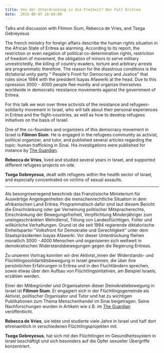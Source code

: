 ```yaml
---
title: Von der Unterdrückung in die Freiheit? Der Fall Eritrea
date:  2015-06-07 16:00:00
---
```


Talks and discussion with Filimon Sium, Rebecca de Vries, and Tsega Gebreyesus



The french ministry for foreign affairs describe the human rights
situation in the African State of Eritrea as alarming. According to its
report, the restriction or even negation of political co-determination
rights, restriction of freedom of movement, the obligation of minors to
serve military unrestrictedly, the killing of country evaders, torture and
arbitrary arrests are programmatic therefore. The reason for the
disastrous conditions is the dictatorial unity party " People's Front for
Democracy and Justice" that rules since 1994 with the president Isayas
Afawerki at the head. Due to this opression 3000 - 4000 people flee
montly and organize theirselves worldwide in democratic resistance
movements against the government of Eritrea.



For this talk we won over three activists of the resistance and
refugees-solidarity movement in Israel, who will talk about their personal
experiences in Eritrea and the flight-countries, as well as how to develop
refugees initiatives on the basis of Israel.



One of the co-founders and organizers of this democracy movement in
Israel is <b>Filimon Sium</b>. He is engaged in the refugees community as
activist, political organizer, and tutor, and published several articles
regarding the topic: human trafficking in Sinai. His investigations were
published for instance by <a href="http://www.theguardian.com/world/2012/jul/17/eritrea-people-trafficking-arms-sinai">The
Guardian</a>.



<b>Rebecca de Vries</b>, lived and studied several years in Israel, and
supported different refugees projects on-site.



<b>Tsega Gebreyesus</b>, dealt with refugees within the health sector
of Israel, and especially concentrated on victims of sexual assaults.



<hr>


Als besorgniserregend beschrieb das Französische Ministerium für
Auswärtige Angelegenheiten die menschenrechtliche Situation in dem
afrikanischen Land Eritrea. Programmatisch dafür sind laut diesem Bericht
die Einschränkung oder gar Verneinung politischer Mitspracherechte,
Einschränkung der Bewegungsfreiheit, Verpflichtung Minderjähriger zum
uneingeschränkten Wehrdienst, Tötung von Landesflüchtigen, Folter und
willkürliche Verhaftungen. Grund ist die seit 1994 regierende
diktatorische Einheitspartei "Volksfront für Demokratie und Gerechtigkeit"
unter dem Staatspräsidenten Isayas Afawerki. Vor dieser Unterdrückung
fliehen monatlich 3000 - 4000 Menschen und organisieren sich weltweit in
demokratischen Widerstandsbewegungen gegen die Regierung Eritreas.



Zu unserem Vortrag konnten wir drei Aktivist_innen der Widerstands- und
Flüchtlingssolidaritätsbewegung in Israel gewinnen, die über ihre
persönlichen Erfahrungen in Eritrea und in den Fluchtländern sprechen,
sowie etwas über den Aufbau von Flüchtlingsinitativen, am Beispiel
Israels, erzählen werden.



Einer der Mitbegründer und Organisatoren dieser Demokratiebewegung in Israel ist
<b>Filimon Sium</b>. Er engagiert sich in der Flüchtlingsgemeinde als Aktivist,
politischer Organisator und Tutor und hat zu wichtigen Publikationen zum Thema
Menschenhandel im Sinai beigetragen. Seine Nachforschungen wurden in Artikeln
wie z.B. im <a href="http://www.theguardian.com/world/2012/jul/17/eritrea-people-trafficking-arms-sinai">The
Guardian</a> veröffentlicht.



<b>Rebecca de Vries</b>, sie lebte und studierte viele Jahre in Israel
und half dort ehrenamtlich in verschiedenen Flüchtlingsprojekten mit.



<b>Tsega Gebreyesus</b>, hat sich mit den Flüchtlingen im
Gesundheitssystem in Israel beschäftigt und sich besonders auf die Opfer
sexueller Übergriffe konzentriert.


